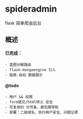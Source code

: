 # spideradmin

flask 简单爬虫后台  

概述
----

#### 已完成：

```
- 蓝图分解路由
- flask-mongoengine 引入
- 租房.自如 数据展示
```

#### @todo

```
- 用户 && 权限
- form提交/html转义 安全
- 可复用的 分页条、面包屑导航
- 部署：二级域名、执行用户安全、问题记录
```
